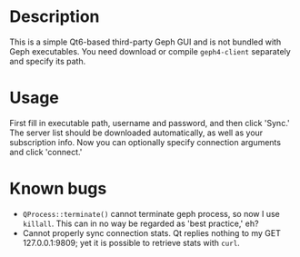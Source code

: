 # Description

This is a simple Qt6-based third-party Geph GUI and is not bundled with Geph executables. You need download or compile `geph4-client` separately and specify its path.

# Usage

First fill in executable path, username and password, and then click 'Sync.' The server list should be downloaded automatically, as well as your subscription info. Now you can optionally specify connection arguments and click 'connect.'

# Known bugs

- `QProcess::terminate()` cannot terminate geph process, so now I use `killall`. This can in no way be regarded as 'best practice,' eh?
- Cannot properly sync connection stats. Qt replies nothing to my GET 127.0.0.1:9809; yet it is possible to retrieve stats with `curl`.
